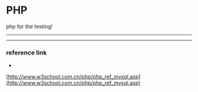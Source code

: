 # PHP
php for the testing!  

***
***

### reference link  

*   
[http://www.w3school.com.cn/php/php_ref_mysql.asp](http://www.w3school.com.cn/php/php_ref_mysql.asp)


